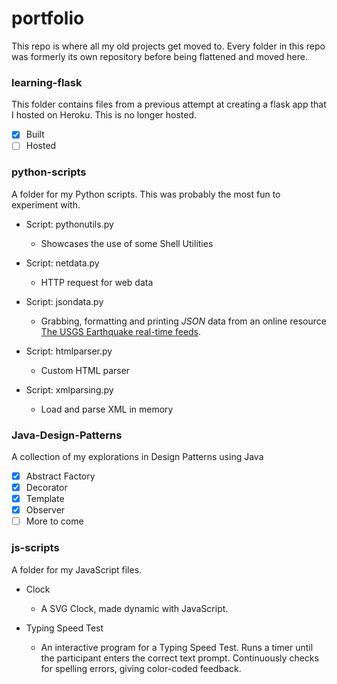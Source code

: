 # portfolio
This repo is where all my old projects get moved to. Every folder in this repo was formerly its own repository before being flattened and moved here.

### learning-flask
This folder contains files from a previous attempt at creating a flask app that I hosted on Heroku. This is no longer hosted.

- [X] Built
- [ ] Hosted

### python-scripts
A folder for my Python scripts. This was probably the most fun to experiment with.

* Script: pythonutils.py
  - Showcases the use of some Shell Utilities

* Script: netdata.py
  - HTTP request for web data

* Script: jsondata.py
  - Grabbing, formatting and printing *JSON* data from an online resource [The USGS Earthquake real-time feeds](https://earthquake.usgs.gov/earthquakes/feed/v1.0/geojson.php).

* Script: htmlparser.py
  - Custom HTML parser

* Script: xmlparsing.py
  - Load and parse XML in memory

### Java-Design-Patterns
A collection of my explorations in Design Patterns using Java

- [X] Abstract Factory
- [X] Decorator
- [X] Template
- [X] Observer
- [ ] More to come

### js-scripts
A folder for my JavaScript files.

* Clock
  - A SVG Clock, made dynamic with JavaScript.

* Typing Speed Test
  - An interactive program for a Typing Speed Test. Runs a timer until the participant enters the correct text prompt. Continuously checks for spelling errors, giving color-coded feedback.
